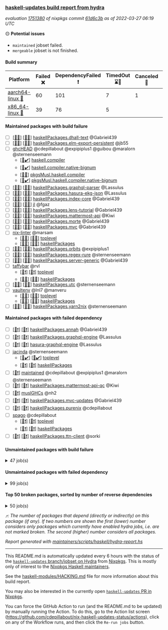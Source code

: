 ### [haskell-updates build report from hydra](https://hydra.nixos.org/jobset/nixpkgs/haskell-updates)
*evaluation [1751380](https://hydra.nixos.org/eval/1751380) of nixpkgs commit [61d6c3b](https://github.com/NixOS/nixpkgs/commits/61d6c3bc7c4ff60b3771502f2d23ddaf4a221d0a) as of 2022-03-27 06:19 UTC*

:yellow_circle: **Potential issues**
  * `maintained` jobset failed.
  * `mergeable` jobset is not finished.

#### Build summary

 | Platform | Failed :x: | DependencyFailed :heavy_exclamation_mark: | TimedOut :hourglass::no_entry_sign: | Canceled :no_entry_sign: | Unfinished :hourglass_flowing_sand: | Success :heavy_check_mark: | 
 | --- | --- | --- | --- | --- | --- | --- | 
 | [aarch64-linux :iphone:](https://hydra.nixos.org/eval/1751380?filter=.aarch64-linux) | 60 | 101 | 7 | 1 | 16 | 6175 | 
 | [x86_64-linux :penguin:](https://hydra.nixos.org/eval/1751380?filter=.x86_64-linux) | 39 | 76 | 5 |  | 9 | 6264 | 
#### Maintained packages with build failure
- [ ] [[:iphone::x:]](https://hydra.nixos.org/build/171072783) [[:penguin::x:]](https://hydra.nixos.org/build/171073360) [haskellPackages.dhall-text](https://hydra.nixos.org/eval/1751380?filter=haskellPackages.dhall-text) @Gabriel439
- [ ] [[:iphone::x:]](https://hydra.nixos.org/build/171072113) [[:penguin::x:]](https://hydra.nixos.org/build/171072136) [haskellPackages.elm-export-persistent](https://hydra.nixos.org/eval/1751380?filter=haskellPackages.elm-export-persistent) @jb55
- [ ] [ghcHEAD](https://hydra.nixos.org/eval/1751380?filter=ghcHEAD) @cdepillabout @expipiplus1 @guibou @maralorn @sternenseemann
  - [[:penguin::heavy_check_mark:]](https://hydra.nixos.org/build/169732497) [haskell.compiler](https://hydra.nixos.org/eval/1751380?filter=haskell.compiler.ghcHEAD)
  - [[:penguin::heavy_check_mark:]](https://hydra.nixos.org/build/169743912) [haskell.compiler.native-bignum](https://hydra.nixos.org/eval/1751380?filter=haskell.compiler.native-bignum.ghcHEAD)
  - [[:penguin::x:]](https://hydra.nixos.org/build/169748113) [pkgsMusl.haskell.compiler](https://hydra.nixos.org/eval/1751380?filter=pkgsMusl.haskell.compiler.ghcHEAD)
  - [[:penguin::heavy_check_mark:]](https://hydra.nixos.org/build/169743137) [pkgsMusl.haskell.compiler.native-bignum](https://hydra.nixos.org/eval/1751380?filter=pkgsMusl.haskell.compiler.native-bignum.ghcHEAD)
- [ ] [[:iphone::x:]](https://hydra.nixos.org/build/169731858) [[:penguin::x:]](https://hydra.nixos.org/build/169733518) [haskellPackages.graphql-parser](https://hydra.nixos.org/eval/1751380?filter=haskellPackages.graphql-parser) @Lassulus
- [ ] [[:iphone::x:]](https://hydra.nixos.org/build/169738033) [[:penguin::x:]](https://hydra.nixos.org/build/169747755) [haskellPackages.hasura-ekg-json](https://hydra.nixos.org/eval/1751380?filter=haskellPackages.hasura-ekg-json) @Lassulus
- [ ] [[:iphone::x:]](https://hydra.nixos.org/build/170468860) [[:penguin::x:]](https://hydra.nixos.org/build/170462113) [haskellPackages.index-core](https://hydra.nixos.org/eval/1751380?filter=haskellPackages.index-core) @Gabriel439
- [ ] [[:iphone::x:]](https://hydra.nixos.org/build/169747848) [[:penguin::x:]](https://hydra.nixos.org/build/169745399) [jl](https://hydra.nixos.org/eval/1751380?filter=jl) @fgaz
- [ ] [[:iphone::x:]](https://hydra.nixos.org/build/170459809) [[:penguin::x:]](https://hydra.nixos.org/build/170468489) [haskellPackages.lens-tutorial](https://hydra.nixos.org/eval/1751380?filter=haskellPackages.lens-tutorial) @Gabriel439
- [ ] [[:iphone::x:]](https://hydra.nixos.org/build/170101250) [[:penguin::x:]](https://hydra.nixos.org/build/170100655) [haskellPackages.mattermost-api](https://hydra.nixos.org/eval/1751380?filter=haskellPackages.mattermost-api) @Kiwi
- [ ] [[:iphone::x:]](https://hydra.nixos.org/build/170460349) [[:penguin::x:]](https://hydra.nixos.org/build/170470609) [haskellPackages.morte](https://hydra.nixos.org/eval/1751380?filter=haskellPackages.morte) @Gabriel439
- [ ] [[:iphone::x:]](https://hydra.nixos.org/build/170467699) [[:penguin::x:]](https://hydra.nixos.org/build/170462432) [haskellPackages.mvc](https://hydra.nixos.org/eval/1751380?filter=haskellPackages.mvc) @Gabriel439
- [ ] [nix-linter](https://hydra.nixos.org/eval/1751380?filter=nix-linter) @marsam
  - [[:iphone::x:]](https://hydra.nixos.org/build/171072851) [[:penguin::x:]](https://hydra.nixos.org/build/171073519) [toplevel](https://hydra.nixos.org/eval/1751380?filter=nix-linter)
  - [[:iphone::x:]](https://hydra.nixos.org/build/171073339) [[:penguin::x:]](https://hydra.nixos.org/build/171073722) [haskellPackages](https://hydra.nixos.org/eval/1751380?filter=haskellPackages.nix-linter)
- [ ] [[:iphone::x:]](https://hydra.nixos.org/build/171073555) [[:penguin::x:]](https://hydra.nixos.org/build/171072140) [haskellPackages.orbits](https://hydra.nixos.org/eval/1751380?filter=haskellPackages.orbits) @expipiplus1
- [ ] [[:iphone::x:]](https://hydra.nixos.org/build/170466421) [[:penguin::x:]](https://hydra.nixos.org/build/170464872) [haskellPackages.regex-rure](https://hydra.nixos.org/eval/1751380?filter=haskellPackages.regex-rure) @sternenseemann
- [ ] [[:iphone::x:]](https://hydra.nixos.org/build/171073580) [[:penguin::x:]](https://hydra.nixos.org/build/171073589) [haskellPackages.server-generic](https://hydra.nixos.org/eval/1751380?filter=haskellPackages.server-generic) @Gabriel439
- [ ] [taffybar](https://hydra.nixos.org/eval/1751380?filter=taffybar) @rvl
  - [[:iphone::heavy_exclamation_mark:]](https://hydra.nixos.org/build/171073824) [[:penguin::heavy_exclamation_mark:]](https://hydra.nixos.org/build/171072544) [toplevel](https://hydra.nixos.org/eval/1751380?filter=taffybar)
  - [[:iphone::x:]](https://hydra.nixos.org/build/171073349) [[:penguin::x:]](https://hydra.nixos.org/build/171073162) [haskellPackages](https://hydra.nixos.org/eval/1751380?filter=haskellPackages.taffybar)
- [ ] [[:iphone::x:]](https://hydra.nixos.org/build/170460001) [[:penguin::x:]](https://hydra.nixos.org/build/170460032) [haskellPackages.utc](https://hydra.nixos.org/eval/1751380?filter=haskellPackages.utc) @sternenseemann
- [ ] [vaultenv](https://hydra.nixos.org/eval/1751380?filter=vaultenv) @lnl7 @manveru
  - [[:iphone::x:]](https://hydra.nixos.org/build/169750668) [[:penguin::x:]](https://hydra.nixos.org/build/169729132) [toplevel](https://hydra.nixos.org/eval/1751380?filter=vaultenv)
  - [[:iphone::x:]](https://hydra.nixos.org/build/169730222) [[:penguin::x:]](https://hydra.nixos.org/build/169737951) [haskellPackages](https://hydra.nixos.org/eval/1751380?filter=haskellPackages.vaultenv)
- [ ] [[:iphone::x:]](https://hydra.nixos.org/build/169738294) [[:penguin::x:]](https://hydra.nixos.org/build/169748636) [haskellPackages.yarn2nix](https://hydra.nixos.org/eval/1751380?filter=haskellPackages.yarn2nix) @sternenseemann
#### Maintained packages with failed dependency
- [ ] [[:iphone::heavy_exclamation_mark:]](https://hydra.nixos.org/build/170634582) [[:penguin::heavy_exclamation_mark:]](https://hydra.nixos.org/build/170634508) [haskellPackages.annah](https://hydra.nixos.org/eval/1751380?filter=haskellPackages.annah) @Gabriel439
- [ ] [[:iphone::heavy_exclamation_mark:]](https://hydra.nixos.org/build/171136812) [[:penguin::heavy_exclamation_mark:]](https://hydra.nixos.org/build/171136824) [haskellPackages.graphql-engine](https://hydra.nixos.org/eval/1751380?filter=haskellPackages.graphql-engine) @Lassulus
- [ ] [[:iphone::heavy_exclamation_mark:]](https://hydra.nixos.org/build/171136877) [[:penguin::heavy_exclamation_mark:]](https://hydra.nixos.org/build/171136822) [hasura-graphql-engine](https://hydra.nixos.org/eval/1751380?filter=hasura-graphql-engine) @Lassulus
- [ ] [jacinda](https://hydra.nixos.org/eval/1751380?filter=jacinda) @sternenseemann
  - [[:iphone::heavy_check_mark:]](https://hydra.nixos.org/build/170430927) [[:penguin::heavy_check_mark:]](https://hydra.nixos.org/build/170430934) [toplevel](https://hydra.nixos.org/eval/1751380?filter=jacinda)
  - [[:iphone::heavy_exclamation_mark:]](https://hydra.nixos.org/build/170634337) [[:penguin::heavy_exclamation_mark:]](https://hydra.nixos.org/build/170634364) [haskellPackages](https://hydra.nixos.org/eval/1751380?filter=haskellPackages.jacinda)
- [ ] [[:penguin::heavy_exclamation_mark:]](https://hydra.nixos.org/build/171136749) [maintained](https://hydra.nixos.org/eval/1751380?filter=maintained) @cdepillabout @expipiplus1 @maralorn @sternenseemann
- [ ] [[:iphone::heavy_exclamation_mark:]](https://hydra.nixos.org/build/170101065) [[:penguin::heavy_exclamation_mark:]](https://hydra.nixos.org/build/170101200) [haskellPackages.mattermost-api-qc](https://hydra.nixos.org/eval/1751380?filter=haskellPackages.mattermost-api-qc) @Kiwi
- [ ] [[:penguin::heavy_exclamation_mark:]](https://hydra.nixos.org/build/169745644) [muslGHCs](https://hydra.nixos.org/eval/1751380?filter=muslGHCs) @nh2
- [ ] [[:iphone::heavy_exclamation_mark:]](https://hydra.nixos.org/build/170634479) [[:penguin::heavy_exclamation_mark:]](https://hydra.nixos.org/build/170634254) [haskellPackages.mvc-updates](https://hydra.nixos.org/eval/1751380?filter=haskellPackages.mvc-updates) @Gabriel439
- [ ] [[:iphone::heavy_exclamation_mark:]](https://hydra.nixos.org/build/171073017) [[:penguin::heavy_exclamation_mark:]](https://hydra.nixos.org/build/171072880) [haskellPackages.purenix](https://hydra.nixos.org/eval/1751380?filter=haskellPackages.purenix) @cdepillabout
- [ ] [spago](https://hydra.nixos.org/eval/1751380?filter=spago) @cdepillabout
  - [[:iphone::heavy_exclamation_mark:]](https://hydra.nixos.org/build/171073509) [[:penguin::heavy_exclamation_mark:]](https://hydra.nixos.org/build/171073357) [toplevel](https://hydra.nixos.org/eval/1751380?filter=spago)
  - [[:iphone::heavy_exclamation_mark:]](https://hydra.nixos.org/build/171072912) [[:penguin::heavy_exclamation_mark:]](https://hydra.nixos.org/build/171072675) [haskellPackages](https://hydra.nixos.org/eval/1751380?filter=haskellPackages.spago)
- [ ] [[:iphone::heavy_exclamation_mark:]](https://hydra.nixos.org/build/170634555) [[:penguin::heavy_exclamation_mark:]](https://hydra.nixos.org/build/170634503) [haskellPackages.ttn-client](https://hydra.nixos.org/eval/1751380?filter=haskellPackages.ttn-client) @sorki
#### Unmaintained packages with build failure
<details><summary>47 job(s) </summary>

- [ ] [QuickCheck](https://hydra.nixos.org/eval/1751380?filter=QuickCheck)  :arrow_heading_up: 1269 | 4759
  - [[:iphone::heavy_check_mark:]](https://hydra.nixos.org/build/169729684) [[:penguin::heavy_check_mark:]](https://hydra.nixos.org/build/169738633) [haskellPackages](https://hydra.nixos.org/eval/1751380?filter=haskellPackages.QuickCheck)
  -  [[:penguin::x:]](https://hydra.nixos.org/build/170015577) [pkgsStatic.haskell.packages.integer-simple.ghc8107](https://hydra.nixos.org/eval/1751380?filter=pkgsStatic.haskell.packages.integer-simple.ghc8107.QuickCheck)
  -  [[:penguin::heavy_check_mark:]](https://hydra.nixos.org/build/170015576) [pkgsStatic.haskell.packages.native-bignum.ghc902](https://hydra.nixos.org/eval/1751380?filter=pkgsStatic.haskell.packages.native-bignum.ghc902.QuickCheck)
- [ ] [[:iphone::x:]](https://hydra.nixos.org/build/169749212) [[:penguin::x:]](https://hydra.nixos.org/build/169735126) [haskellPackages.text-format](https://hydra.nixos.org/eval/1751380?filter=haskellPackages.text-format)  :arrow_heading_up: 18 | 28
- [ ] [[:iphone::x:]](https://hydra.nixos.org/build/171072989) [[:penguin::x:]](https://hydra.nixos.org/build/171073068) [haskellPackages.yi-core](https://hydra.nixos.org/eval/1751380?filter=haskellPackages.yi-core)  :arrow_heading_up: 12 | 12
- [ ] [[:iphone::x:]](https://hydra.nixos.org/build/169747473) [[:penguin::x:]](https://hydra.nixos.org/build/169735485) [haskellPackages.bower-json](https://hydra.nixos.org/eval/1751380?filter=haskellPackages.bower-json)  :arrow_heading_up: 8 | 10
- [ ] [[:iphone::x:]](https://hydra.nixos.org/build/169746047) [[:penguin::x:]](https://hydra.nixos.org/build/169730292) [haskellPackages.purescript-cst](https://hydra.nixos.org/eval/1751380?filter=haskellPackages.purescript-cst)  :arrow_heading_up: 7 | 9
- [ ] [[:iphone::x:]](https://hydra.nixos.org/build/169736386) [[:penguin::heavy_check_mark:]](https://hydra.nixos.org/build/169744407) [haskellPackages.OrderedBits](https://hydra.nixos.org/eval/1751380?filter=haskellPackages.OrderedBits)  :arrow_heading_up: 5 | 36
- [ ] [[:iphone::x:]](https://hydra.nixos.org/build/170466393) [[:penguin::heavy_check_mark:]](https://hydra.nixos.org/build/170470590) [haskellPackages.hw-json-simd](https://hydra.nixos.org/eval/1751380?filter=haskellPackages.hw-json-simd)  :arrow_heading_up: 3 | 10
- [ ] [[:iphone::x:]](https://hydra.nixos.org/build/171072442) [[:penguin::heavy_check_mark:]](https://hydra.nixos.org/build/171072760) [haskellPackages.hw-simd](https://hydra.nixos.org/eval/1751380?filter=haskellPackages.hw-simd)  :arrow_heading_up: 3 | 9
- [ ] [[:iphone::x:]](https://hydra.nixos.org/build/170101194) [[:penguin::heavy_check_mark:]](https://hydra.nixos.org/build/170100899) [haskellPackages.ptr-poker](https://hydra.nixos.org/eval/1751380?filter=haskellPackages.ptr-poker)  :arrow_heading_up: 3 | 4
- [ ] [[:iphone::x:]](https://hydra.nixos.org/build/170100804) [[:penguin::x:]](https://hydra.nixos.org/build/170101088) [haskellPackages.net-mqtt](https://hydra.nixos.org/eval/1751380?filter=haskellPackages.net-mqtt)  :arrow_heading_up: 3 | 3
- [ ] [[:iphone::x:]](https://hydra.nixos.org/build/171073408) [[:penguin::x:]](https://hydra.nixos.org/build/171072951) [haskellPackages.sv-core](https://hydra.nixos.org/eval/1751380?filter=haskellPackages.sv-core)  :arrow_heading_up: 2 | 3
- [ ] [[:iphone::x:]](https://hydra.nixos.org/build/169733136) [[:penguin::heavy_check_mark:]](https://hydra.nixos.org/build/169732135) [haskellPackages.cdar-mBound](https://hydra.nixos.org/eval/1751380?filter=haskellPackages.cdar-mBound)  :arrow_heading_up: 2 | 2
- [ ] [[:iphone::x:]](https://hydra.nixos.org/build/171072616) [[:penguin::heavy_check_mark:]](https://hydra.nixos.org/build/171073944) [haskellPackages.quic](https://hydra.nixos.org/eval/1751380?filter=haskellPackages.quic)  :arrow_heading_up: 2 | 2
- [ ] [[:iphone::x:]](https://hydra.nixos.org/build/169738504) [[:penguin::heavy_check_mark:]](https://hydra.nixos.org/build/169734897) [haskellPackages.freetype2](https://hydra.nixos.org/eval/1751380?filter=haskellPackages.freetype2)  :arrow_heading_up: 1 | 8
- [ ] [[:iphone::x:]](https://hydra.nixos.org/build/169736555) [[:penguin::heavy_check_mark:]](https://hydra.nixos.org/build/169734498) [haskellPackages.long-double](https://hydra.nixos.org/eval/1751380?filter=haskellPackages.long-double)  :arrow_heading_up: 1 | 2
- [ ] [[:iphone::x:]](https://hydra.nixos.org/build/169737212) [[:penguin::heavy_check_mark:]](https://hydra.nixos.org/build/169747396) [haskellPackages.easytensor](https://hydra.nixos.org/eval/1751380?filter=haskellPackages.easytensor)  :arrow_heading_up: 1 | 1
- [ ] [[:iphone::x:]](https://hydra.nixos.org/build/171097235) [[:penguin::x:]](https://hydra.nixos.org/build/171097240) [haskellPackages.mmark-ext](https://hydra.nixos.org/eval/1751380?filter=haskellPackages.mmark-ext)  :arrow_heading_up: 1 | 1
- [ ] [[:iphone::x:]](https://hydra.nixos.org/build/169736150) [[:penguin::heavy_check_mark:]](https://hydra.nixos.org/build/169740772) [haskellPackages.nlopt-haskell](https://hydra.nixos.org/eval/1751380?filter=haskellPackages.nlopt-haskell)  :arrow_heading_up: 1 | 1
- [ ] [[:iphone::x:]](https://hydra.nixos.org/build/169743725) [[:penguin::heavy_check_mark:]](https://hydra.nixos.org/build/169748423) [haskellPackages.stm-queue](https://hydra.nixos.org/eval/1751380?filter=haskellPackages.stm-queue)  :arrow_heading_up: 1 | 1
- [ ] [[:iphone::x:]](https://hydra.nixos.org/build/170461205) [[:penguin::heavy_check_mark:]](https://hydra.nixos.org/build/170465228) [haskellPackages.swisstable](https://hydra.nixos.org/eval/1751380?filter=haskellPackages.swisstable)  :arrow_heading_up: 1 | 1
- [ ] [[:iphone::x:]](https://hydra.nixos.org/build/169733348) [[:penguin::heavy_check_mark:]](https://hydra.nixos.org/build/169730192) [haskellPackages.unicode-properties](https://hydra.nixos.org/eval/1751380?filter=haskellPackages.unicode-properties)  :arrow_heading_up: 1 | 1
- [ ] [[:iphone::x:]](https://hydra.nixos.org/build/171073204) [[:penguin::x:]](https://hydra.nixos.org/build/171073929) [haskellPackages.ascii-numbers](https://hydra.nixos.org/eval/1751380?filter=haskellPackages.ascii-numbers)  :arrow_heading_up: 0 | 1
- [ ] [[:iphone::x:]](https://hydra.nixos.org/build/169747516) [[:penguin::heavy_check_mark:]](https://hydra.nixos.org/build/169746690) [haskellPackages.picosat](https://hydra.nixos.org/eval/1751380?filter=haskellPackages.picosat)  :arrow_heading_up: 0 | 1
- [ ] [[:iphone::x:]](https://hydra.nixos.org/build/171135301) [[:penguin::x:]](https://hydra.nixos.org/build/171135304) [haskellPackages.wkt-geom](https://hydra.nixos.org/eval/1751380?filter=haskellPackages.wkt-geom)  :arrow_heading_up: 0 | 1
- [ ] [[:iphone::x:]](https://hydra.nixos.org/build/171073093) [[:penguin::x:]](https://hydra.nixos.org/build/171073646) [haskellPackages.HABQT](https://hydra.nixos.org/eval/1751380?filter=haskellPackages.HABQT) 
- [ ] [[:iphone::x:]](https://hydra.nixos.org/build/169731654) [[:penguin::heavy_check_mark:]](https://hydra.nixos.org/build/169738859) [haskellPackages.HsASA](https://hydra.nixos.org/eval/1751380?filter=haskellPackages.HsASA) 
- [ ] [[:iphone::x:]](https://hydra.nixos.org/build/171072582) [[:penguin::x:]](https://hydra.nixos.org/build/171073630) [haskellPackages.arch-hs](https://hydra.nixos.org/eval/1751380?filter=haskellPackages.arch-hs) 
- [ ] [[:penguin::x:]](https://hydra.nixos.org/build/171136823) [haskellPackages.camfort](https://hydra.nixos.org/eval/1751380?filter=haskellPackages.camfort) 
- [ ] [[:iphone::x:]](https://hydra.nixos.org/build/169750868) [[:penguin::heavy_check_mark:]](https://hydra.nixos.org/build/169739991) [haskellPackages.comfort-fftw](https://hydra.nixos.org/eval/1751380?filter=haskellPackages.comfort-fftw) 
- [ ] [[:iphone::x:]](https://hydra.nixos.org/build/171072131) [[:penguin::x:]](https://hydra.nixos.org/build/171072994) [haskellPackages.gi-rsvg](https://hydra.nixos.org/eval/1751380?filter=haskellPackages.gi-rsvg) 
- [ ] [[:iphone::x:]](https://hydra.nixos.org/build/171072185) [[:penguin::heavy_check_mark:]](https://hydra.nixos.org/build/171072606) [haskellPackages.gnome-keyring](https://hydra.nixos.org/eval/1751380?filter=haskellPackages.gnome-keyring) 
- [ ] [[:iphone::x:]](https://hydra.nixos.org/build/171072432) [[:penguin::heavy_check_mark:]](https://hydra.nixos.org/build/171072466) [haskellPackages.hls-rename-plugin](https://hydra.nixos.org/eval/1751380?filter=haskellPackages.hls-rename-plugin) 
- [ ] [[:iphone::x:]](https://hydra.nixos.org/build/171073863) [[:penguin::x:]](https://hydra.nixos.org/build/171072449) [haskellPackages.hyper-haskell-server](https://hydra.nixos.org/eval/1751380?filter=haskellPackages.hyper-haskell-server) 
- [ ] [[:iphone::x:]](https://hydra.nixos.org/build/169729070) [[:penguin::heavy_check_mark:]](https://hydra.nixos.org/build/169735431) [haskellPackages.jammittools](https://hydra.nixos.org/eval/1751380?filter=haskellPackages.jammittools) 
- [ ] [[:iphone::x:]](https://hydra.nixos.org/build/171072228) [[:penguin::x:]](https://hydra.nixos.org/build/171072590) [haskellPackages.lame-tester](https://hydra.nixos.org/eval/1751380?filter=haskellPackages.lame-tester) 
- [ ] [[:iphone::x:]](https://hydra.nixos.org/build/171072535) [[:penguin::x:]](https://hydra.nixos.org/build/171072349) [haskellPackages.liquid](https://hydra.nixos.org/eval/1751380?filter=haskellPackages.liquid) 
- [ ] [[:iphone::x:]](https://hydra.nixos.org/build/169746258) [[:penguin::heavy_check_mark:]](https://hydra.nixos.org/build/169742814) [haskellPackages.risc386](https://hydra.nixos.org/eval/1751380?filter=haskellPackages.risc386) 
- [ ] [[:iphone::x:]](https://hydra.nixos.org/build/171136828) [[:penguin::x:]](https://hydra.nixos.org/build/171136750) [haskellPackages.sbvPlugin](https://hydra.nixos.org/eval/1751380?filter=haskellPackages.sbvPlugin) 
- [ ] [[:iphone::x:]](https://hydra.nixos.org/build/171072462) [[:penguin::heavy_check_mark:]](https://hydra.nixos.org/build/171072128) [haskellPackages.scenegraph](https://hydra.nixos.org/eval/1751380?filter=haskellPackages.scenegraph) 
- [ ] [[:iphone::x:]](https://hydra.nixos.org/build/171072417) [[:penguin::x:]](https://hydra.nixos.org/build/171072461) [haskellPackages.scrape-changes](https://hydra.nixos.org/eval/1751380?filter=haskellPackages.scrape-changes) 
- [ ] [[:iphone::x:]](https://hydra.nixos.org/build/170465255) [[:penguin::heavy_check_mark:]](https://hydra.nixos.org/build/170462101) [haskellPackages.skews](https://hydra.nixos.org/eval/1751380?filter=haskellPackages.skews) 
- [ ] [[:iphone::x:]](https://hydra.nixos.org/build/170468499) [[:penguin::heavy_check_mark:]](https://hydra.nixos.org/build/170463122) [haskellPackages.slugify](https://hydra.nixos.org/eval/1751380?filter=haskellPackages.slugify) 
- [ ] [[:iphone::x:]](https://hydra.nixos.org/build/171072787) [[:penguin::x:]](https://hydra.nixos.org/build/171073778) [haskellPackages.webauthn](https://hydra.nixos.org/eval/1751380?filter=haskellPackages.webauthn) 
- [ ] [[:iphone::x:]](https://hydra.nixos.org/build/169738352) [[:penguin::heavy_check_mark:]](https://hydra.nixos.org/build/169736159) [haskellPackages.wiringPi](https://hydra.nixos.org/eval/1751380?filter=haskellPackages.wiringPi) 
</details>

#### Unmaintained packages with failed dependency
<details><summary>99 job(s) </summary>

- [ ] [[:iphone::heavy_exclamation_mark:]](https://hydra.nixos.org/build/171073594) [[:penguin::heavy_exclamation_mark:]](https://hydra.nixos.org/build/171072875) [haskellPackages.purescript](https://hydra.nixos.org/eval/1751380?filter=haskellPackages.purescript)  :arrow_heading_up: 6 | 8
- [ ] [[:iphone::heavy_exclamation_mark:]](https://hydra.nixos.org/build/169742361) [[:penguin::heavy_check_mark:]](https://hydra.nixos.org/build/169731754) [haskellPackages.PrimitiveArray](https://hydra.nixos.org/eval/1751380?filter=haskellPackages.PrimitiveArray)  :arrow_heading_up: 4 | 35
- [ ] [yi](https://hydra.nixos.org/eval/1751380?filter=yi)  :arrow_heading_up: 4 | 4
  -  [[:penguin::heavy_exclamation_mark:]](https://hydra.nixos.org/build/171073744) [toplevel](https://hydra.nixos.org/eval/1751380?filter=yi)
  - [[:iphone::heavy_exclamation_mark:]](https://hydra.nixos.org/build/171072431) [[:penguin::heavy_exclamation_mark:]](https://hydra.nixos.org/build/171072625) [haskellPackages](https://hydra.nixos.org/eval/1751380?filter=haskellPackages.yi)
- [ ] [[:iphone::heavy_exclamation_mark:]](https://hydra.nixos.org/build/170634301) [[:penguin::heavy_check_mark:]](https://hydra.nixos.org/build/170634274) [haskellPackages.BiobaseTypes](https://hydra.nixos.org/eval/1751380?filter=haskellPackages.BiobaseTypes)  :arrow_heading_up: 3 | 21
- [ ] [[:iphone::heavy_exclamation_mark:]](https://hydra.nixos.org/build/170101304) [[:penguin::heavy_check_mark:]](https://hydra.nixos.org/build/170100919) [haskellPackages.jsonifier](https://hydra.nixos.org/eval/1751380?filter=haskellPackages.jsonifier)  :arrow_heading_up: 2 | 2
- [ ] [[:iphone::heavy_exclamation_mark:]](https://hydra.nixos.org/build/171073073) [[:penguin::heavy_exclamation_mark:]](https://hydra.nixos.org/build/171073066) [haskellPackages.yi-misc-modes](https://hydra.nixos.org/eval/1751380?filter=haskellPackages.yi-misc-modes)  :arrow_heading_up: 2 | 2
- [ ] [[:iphone::heavy_exclamation_mark:]](https://hydra.nixos.org/build/170634439) [[:penguin::heavy_check_mark:]](https://hydra.nixos.org/build/170634331) [haskellPackages.BiobaseENA](https://hydra.nixos.org/eval/1751380?filter=haskellPackages.BiobaseENA)  :arrow_heading_up: 1 | 18
- [ ] [[:iphone::heavy_exclamation_mark:]](https://hydra.nixos.org/build/171072728) [[:penguin::heavy_check_mark:]](https://hydra.nixos.org/build/171072374) [haskellPackages.hw-dsv](https://hydra.nixos.org/eval/1751380?filter=haskellPackages.hw-dsv)  :arrow_heading_up: 1 | 3
- [ ] [hoogle](https://hydra.nixos.org/eval/1751380?filter=hoogle)  :arrow_heading_up: 1 | 2
  - [[:iphone::heavy_check_mark:]](https://hydra.nixos.org/build/171136748) [[:penguin::heavy_check_mark:]](https://hydra.nixos.org/build/171136814) [haskell.packages.ghc8107](https://hydra.nixos.org/eval/1751380?filter=haskell.packages.ghc8107.hoogle)
  - [[:iphone::heavy_check_mark:]](https://hydra.nixos.org/build/171136799) [[:penguin::heavy_check_mark:]](https://hydra.nixos.org/build/171136851) [haskell.packages.ghc884](https://hydra.nixos.org/eval/1751380?filter=haskell.packages.ghc884.hoogle)
  - [[:iphone::heavy_check_mark:]](https://hydra.nixos.org/build/171072659) [[:penguin::heavy_check_mark:]](https://hydra.nixos.org/build/171073224) [haskell.packages.ghc902](https://hydra.nixos.org/eval/1751380?filter=haskell.packages.ghc902.hoogle)
  - [[:iphone::heavy_exclamation_mark:]](https://hydra.nixos.org/build/171073404) [[:penguin::heavy_check_mark:]](https://hydra.nixos.org/build/171072876) [haskell.packages.ghc922](https://hydra.nixos.org/eval/1751380?filter=haskell.packages.ghc922.hoogle)
  - [[:iphone::heavy_check_mark:]](https://hydra.nixos.org/build/171072608) [[:penguin::heavy_check_mark:]](https://hydra.nixos.org/build/171072644) [haskellPackages](https://hydra.nixos.org/eval/1751380?filter=haskellPackages.hoogle)
- [ ] [[:iphone::heavy_exclamation_mark:]](https://hydra.nixos.org/build/170461490) [[:penguin::heavy_check_mark:]](https://hydra.nixos.org/build/170467370) [haskellPackages.aern2-mp](https://hydra.nixos.org/eval/1751380?filter=haskellPackages.aern2-mp)  :arrow_heading_up: 1 | 1
- [ ] [[:iphone::heavy_exclamation_mark:]](https://hydra.nixos.org/build/171073348) [[:penguin::heavy_exclamation_mark:]](https://hydra.nixos.org/build/171073438) [haskellPackages.dovetail](https://hydra.nixos.org/eval/1751380?filter=haskellPackages.dovetail)  :arrow_heading_up: 1 | 1
- [ ] [[:iphone::heavy_exclamation_mark:]](https://hydra.nixos.org/build/171072077) [[:penguin::heavy_check_mark:]](https://hydra.nixos.org/build/171073572) [haskellPackages.http3](https://hydra.nixos.org/eval/1751380?filter=haskellPackages.http3)  :arrow_heading_up: 1 | 1
- [ ] [[:iphone::heavy_exclamation_mark:]](https://hydra.nixos.org/build/170634513) [[:penguin::heavy_exclamation_mark:]](https://hydra.nixos.org/build/170634524) [haskellPackages.lol-calculus](https://hydra.nixos.org/eval/1751380?filter=haskellPackages.lol-calculus)  :arrow_heading_up: 1 | 1
- [ ] [[:iphone::heavy_exclamation_mark:]](https://hydra.nixos.org/build/170101165) [[:penguin::heavy_check_mark:]](https://hydra.nixos.org/build/170100959) [haskellPackages.opentelemetry-extra](https://hydra.nixos.org/eval/1751380?filter=haskellPackages.opentelemetry-extra)  :arrow_heading_up: 1 | 1
- [ ] [[:iphone::heavy_exclamation_mark:]](https://hydra.nixos.org/build/171072696) [[:penguin::heavy_exclamation_mark:]](https://hydra.nixos.org/build/171073261) [haskellPackages.servant-util](https://hydra.nixos.org/eval/1751380?filter=haskellPackages.servant-util)  :arrow_heading_up: 1 | 1
- [ ] [[:iphone::heavy_exclamation_mark:]](https://hydra.nixos.org/build/170634551) [[:penguin::heavy_exclamation_mark:]](https://hydra.nixos.org/build/170634558) [haskellPackages.text-all](https://hydra.nixos.org/eval/1751380?filter=haskellPackages.text-all)  :arrow_heading_up: 1 | 1
- [ ] [[:iphone::heavy_exclamation_mark:]](https://hydra.nixos.org/build/170634365) [[:penguin::heavy_check_mark:]](https://hydra.nixos.org/build/170634164) [haskellPackages.wss-client](https://hydra.nixos.org/eval/1751380?filter=haskellPackages.wss-client)  :arrow_heading_up: 1 | 1
- [ ] [[:iphone::heavy_exclamation_mark:]](https://hydra.nixos.org/build/171073113) [[:penguin::heavy_exclamation_mark:]](https://hydra.nixos.org/build/171072494) [haskellPackages.yi-keymap-emacs](https://hydra.nixos.org/eval/1751380?filter=haskellPackages.yi-keymap-emacs)  :arrow_heading_up: 1 | 1
- [ ] [[:iphone::heavy_exclamation_mark:]](https://hydra.nixos.org/build/170634177) [[:penguin::heavy_check_mark:]](https://hydra.nixos.org/build/170634457) [haskellPackages.BiobaseXNA](https://hydra.nixos.org/eval/1751380?filter=haskellPackages.BiobaseXNA)  :arrow_heading_up: 0 | 17
- [ ] [[:iphone::heavy_exclamation_mark:]](https://hydra.nixos.org/build/171073658) [[:penguin::heavy_check_mark:]](https://hydra.nixos.org/build/171073187) [haskellPackages.hw-json-standard-cursor](https://hydra.nixos.org/eval/1751380?filter=haskellPackages.hw-json-standard-cursor)  :arrow_heading_up: 0 | 6
- [ ] [[:iphone::heavy_exclamation_mark:]](https://hydra.nixos.org/build/171072799) [[:penguin::heavy_check_mark:]](https://hydra.nixos.org/build/171073347) [haskellPackages.hw-json-simple-cursor](https://hydra.nixos.org/eval/1751380?filter=haskellPackages.hw-json-simple-cursor)  :arrow_heading_up: 0 | 4
- [ ] [[:iphone::heavy_exclamation_mark:]](https://hydra.nixos.org/build/170634135) [[:penguin::heavy_check_mark:]](https://hydra.nixos.org/build/170634236) [haskellPackages.BiobaseFasta](https://hydra.nixos.org/eval/1751380?filter=haskellPackages.BiobaseFasta)  :arrow_heading_up: 0 | 3
- [ ] [[:iphone::heavy_exclamation_mark:]](https://hydra.nixos.org/build/171073168) [[:penguin::heavy_exclamation_mark:]](https://hydra.nixos.org/build/171072575) [haskellPackages.GuiHaskell](https://hydra.nixos.org/eval/1751380?filter=haskellPackages.GuiHaskell) 
- [ ] [[:iphone::heavy_exclamation_mark:]](https://hydra.nixos.org/build/171072368) [[:penguin::heavy_exclamation_mark:]](https://hydra.nixos.org/build/171072160) [haskellPackages.HDRUtils](https://hydra.nixos.org/eval/1751380?filter=haskellPackages.HDRUtils) 
- [ ] [[:iphone::heavy_exclamation_mark:]](https://hydra.nixos.org/build/171073745) [[:penguin::heavy_exclamation_mark:]](https://hydra.nixos.org/build/171073817) [haskellPackages.HPlot](https://hydra.nixos.org/eval/1751380?filter=haskellPackages.HPlot) 
- [ ] [[:iphone::heavy_exclamation_mark:]](https://hydra.nixos.org/build/170634458) [[:penguin::heavy_check_mark:]](https://hydra.nixos.org/build/170634304) [haskellPackages.aern2-real](https://hydra.nixos.org/eval/1751380?filter=haskellPackages.aern2-real) 
- [ ] [[:iphone::heavy_exclamation_mark:]](https://hydra.nixos.org/build/171073026) [[:penguin::heavy_check_mark:]](https://hydra.nixos.org/build/171073354) [haskellPackages.align-audio](https://hydra.nixos.org/eval/1751380?filter=haskellPackages.align-audio) 
- [ ] [[:iphone::heavy_exclamation_mark:]](https://hydra.nixos.org/build/171072186) [[:penguin::heavy_exclamation_mark:]](https://hydra.nixos.org/build/171073620) [haskellPackages.aws-ec2-knownhosts](https://hydra.nixos.org/eval/1751380?filter=haskellPackages.aws-ec2-knownhosts) 
- [ ] [[:iphone::heavy_exclamation_mark:]](https://hydra.nixos.org/build/171072433) [[:penguin::heavy_exclamation_mark:]](https://hydra.nixos.org/build/171072721) [haskellPackages.bluetile](https://hydra.nixos.org/eval/1751380?filter=haskellPackages.bluetile) 
- [ ] [[:iphone::heavy_exclamation_mark:]](https://hydra.nixos.org/build/170634576) [[:penguin::heavy_exclamation_mark:]](https://hydra.nixos.org/build/170634510) [haskellPackages.cabocha](https://hydra.nixos.org/eval/1751380?filter=haskellPackages.cabocha) 
- [ ] [[:iphone::heavy_exclamation_mark:]](https://hydra.nixos.org/build/170634500) [[:penguin::heavy_exclamation_mark:]](https://hydra.nixos.org/build/170634531) [haskellPackages.cake3](https://hydra.nixos.org/eval/1751380?filter=haskellPackages.cake3) 
- [ ] [[:iphone::heavy_exclamation_mark:]](https://hydra.nixos.org/build/171072555) [[:penguin::heavy_exclamation_mark:]](https://hydra.nixos.org/build/171073704) [haskellPackages.dovetail-aeson](https://hydra.nixos.org/eval/1751380?filter=haskellPackages.dovetail-aeson) 
- [ ] [[:iphone::heavy_exclamation_mark:]](https://hydra.nixos.org/build/171073091) [[:penguin::heavy_exclamation_mark:]](https://hydra.nixos.org/build/171073788) [haskellPackages.duplo](https://hydra.nixos.org/eval/1751380?filter=haskellPackages.duplo) 
- [ ] [[:iphone::heavy_exclamation_mark:]](https://hydra.nixos.org/build/169735203) [[:penguin::heavy_check_mark:]](https://hydra.nixos.org/build/169747549) [haskellPackages.easytensor-vulkan](https://hydra.nixos.org/eval/1751380?filter=haskellPackages.easytensor-vulkan) 
- [ ] [[:iphone::heavy_exclamation_mark:]](https://hydra.nixos.org/build/170634534) [[:penguin::heavy_exclamation_mark:]](https://hydra.nixos.org/build/170634540) [haskellPackages.gedcom](https://hydra.nixos.org/eval/1751380?filter=haskellPackages.gedcom) 
- [ ] [[:iphone::heavy_exclamation_mark:]](https://hydra.nixos.org/build/171073027) [[:penguin::heavy_exclamation_mark:]](https://hydra.nixos.org/build/171073692) [haskellPackages.gladexml-accessor](https://hydra.nixos.org/eval/1751380?filter=haskellPackages.gladexml-accessor) 
- [ ] [[:iphone::heavy_exclamation_mark:]](https://hydra.nixos.org/build/171073877) [[:penguin::heavy_exclamation_mark:]](https://hydra.nixos.org/build/171073504) [haskellPackages.gtk2hs-cast-glade](https://hydra.nixos.org/eval/1751380?filter=haskellPackages.gtk2hs-cast-glade) 
- [ ] [[:iphone::heavy_exclamation_mark:]](https://hydra.nixos.org/build/171072342) [[:penguin::heavy_check_mark:]](https://hydra.nixos.org/build/171072165) [haskellPackages.harfbuzz-pure](https://hydra.nixos.org/eval/1751380?filter=haskellPackages.harfbuzz-pure) 
- [ ] [[:iphone::heavy_exclamation_mark:]](https://hydra.nixos.org/build/170634571) [[:penguin::heavy_exclamation_mark:]](https://hydra.nixos.org/build/170634529) [haskellPackages.haskades](https://hydra.nixos.org/eval/1751380?filter=haskellPackages.haskades) 
- [ ] [[:iphone::heavy_exclamation_mark:]](https://hydra.nixos.org/build/171136761) [[:penguin::heavy_exclamation_mark:]](https://hydra.nixos.org/build/171136815) [haskellPackages.hevm](https://hydra.nixos.org/eval/1751380?filter=haskellPackages.hevm) 
- [ ] [[:iphone::heavy_exclamation_mark:]](https://hydra.nixos.org/build/171073522) [[:penguin::heavy_exclamation_mark:]](https://hydra.nixos.org/build/171072843) [haskellPackages.hipe](https://hydra.nixos.org/eval/1751380?filter=haskellPackages.hipe) 
- [ ] [[:iphone::heavy_exclamation_mark:]](https://hydra.nixos.org/build/169741608) [[:penguin::heavy_check_mark:]](https://hydra.nixos.org/build/169741783) [haskellPackages.hmatrix-nlopt](https://hydra.nixos.org/eval/1751380?filter=haskellPackages.hmatrix-nlopt) 
- [ ] [[:iphone::heavy_exclamation_mark:]](https://hydra.nixos.org/build/170634394) [[:penguin::heavy_check_mark:]](https://hydra.nixos.org/build/170634338) [haskellPackages.hs-swisstable-hashtables-class](https://hydra.nixos.org/eval/1751380?filter=haskellPackages.hs-swisstable-hashtables-class) 
- [ ] [[:iphone::heavy_exclamation_mark:]](https://hydra.nixos.org/build/171073152) [[:penguin::heavy_exclamation_mark:]](https://hydra.nixos.org/build/171073565) [haskellPackages.hstzaar](https://hydra.nixos.org/eval/1751380?filter=haskellPackages.hstzaar) 
- [ ] [[:iphone::heavy_exclamation_mark:]](https://hydra.nixos.org/build/171073181) [[:penguin::heavy_check_mark:]](https://hydra.nixos.org/build/171072237) [haskellPackages.hw-simd-cli](https://hydra.nixos.org/eval/1751380?filter=haskellPackages.hw-simd-cli) 
- [ ] [[:penguin::heavy_exclamation_mark:]](https://hydra.nixos.org/build/171072991) [hyper-haskell-server-with-packages](https://hydra.nixos.org/eval/1751380?filter=hyper-haskell-server-with-packages) 
- [ ] [[:iphone::heavy_exclamation_mark:]](https://hydra.nixos.org/build/171072678) [[:penguin::heavy_exclamation_mark:]](https://hydra.nixos.org/build/171072319) [haskellPackages.jobqueue](https://hydra.nixos.org/eval/1751380?filter=haskellPackages.jobqueue) 
- [ ] [[:iphone::heavy_exclamation_mark:]](https://hydra.nixos.org/build/171072586) [[:penguin::heavy_exclamation_mark:]](https://hydra.nixos.org/build/171073240) [haskellPackages.karps](https://hydra.nixos.org/eval/1751380?filter=haskellPackages.karps) 
- [ ] [[:iphone::heavy_exclamation_mark:]](https://hydra.nixos.org/build/171072212) [[:penguin::heavy_exclamation_mark:]](https://hydra.nixos.org/build/171072697) [haskellPackages.krapsh](https://hydra.nixos.org/eval/1751380?filter=haskellPackages.krapsh) 
- [ ] [[:iphone::heavy_exclamation_mark:]](https://hydra.nixos.org/build/170634509) [[:penguin::heavy_exclamation_mark:]](https://hydra.nixos.org/build/170634515) [haskellPackages.latest-npm-version](https://hydra.nixos.org/eval/1751380?filter=haskellPackages.latest-npm-version) 
- [ ] [[:iphone::heavy_exclamation_mark:]](https://hydra.nixos.org/build/170634584) [[:penguin::heavy_exclamation_mark:]](https://hydra.nixos.org/build/170634600) [haskellPackages.lol-typing](https://hydra.nixos.org/eval/1751380?filter=haskellPackages.lol-typing) 
- [ ] [[:iphone::heavy_exclamation_mark:]](https://hydra.nixos.org/build/170634587) [[:penguin::heavy_exclamation_mark:]](https://hydra.nixos.org/build/170634512) [haskellPackages.micrologger](https://hydra.nixos.org/eval/1751380?filter=haskellPackages.micrologger) 
- [ ] [[:iphone::heavy_exclamation_mark:]](https://hydra.nixos.org/build/171072956) [[:penguin::heavy_exclamation_mark:]](https://hydra.nixos.org/build/171072087) [haskellPackages.minesweeper](https://hydra.nixos.org/eval/1751380?filter=haskellPackages.minesweeper) 
- [ ] [[:iphone::heavy_exclamation_mark:]](https://hydra.nixos.org/build/171097255) [[:penguin::heavy_exclamation_mark:]](https://hydra.nixos.org/build/171097244) [haskellPackages.mmark-cli](https://hydra.nixos.org/eval/1751380?filter=haskellPackages.mmark-cli) 
- [ ] [[:iphone::heavy_exclamation_mark:]](https://hydra.nixos.org/build/170634592) [[:penguin::heavy_exclamation_mark:]](https://hydra.nixos.org/build/170634578) [haskellPackages.net-mqtt-lens](https://hydra.nixos.org/eval/1751380?filter=haskellPackages.net-mqtt-lens) 
- [ ] [[:iphone::heavy_exclamation_mark:]](https://hydra.nixos.org/build/170634504) [[:penguin::heavy_exclamation_mark:]](https://hydra.nixos.org/build/170634545) [haskellPackages.net-mqtt-rpc](https://hydra.nixos.org/eval/1751380?filter=haskellPackages.net-mqtt-rpc) 
- [ ] [[:iphone::heavy_exclamation_mark:]](https://hydra.nixos.org/build/170634324) [[:penguin::heavy_check_mark:]](https://hydra.nixos.org/build/170634083) [haskellPackages.network-messagepack-rpc-websocket](https://hydra.nixos.org/eval/1751380?filter=haskellPackages.network-messagepack-rpc-websocket) 
- [ ] [[:iphone::heavy_exclamation_mark:]](https://hydra.nixos.org/build/171072296) [[:penguin::heavy_exclamation_mark:]](https://hydra.nixos.org/build/171073260) [haskellPackages.nicovideo-translator](https://hydra.nixos.org/eval/1751380?filter=haskellPackages.nicovideo-translator) 
- [ ] [[:iphone::heavy_exclamation_mark:]](https://hydra.nixos.org/build/171073573) [[:penguin::heavy_exclamation_mark:]](https://hydra.nixos.org/build/171073355) [haskellPackages.nymphaea](https://hydra.nixos.org/eval/1751380?filter=haskellPackages.nymphaea) 
- [ ] [[:iphone::heavy_exclamation_mark:]](https://hydra.nixos.org/build/170101326) [[:penguin::heavy_check_mark:]](https://hydra.nixos.org/build/170100774) [haskellPackages.opentelemetry-lightstep](https://hydra.nixos.org/eval/1751380?filter=haskellPackages.opentelemetry-lightstep) 
- [ ] [[:iphone::heavy_exclamation_mark:]](https://hydra.nixos.org/build/171073756) [[:penguin::heavy_exclamation_mark:]](https://hydra.nixos.org/build/171072631) [pakcs](https://hydra.nixos.org/eval/1751380?filter=pakcs) 
- [ ] [[:iphone::heavy_exclamation_mark:]](https://hydra.nixos.org/build/170634523) [[:penguin::heavy_exclamation_mark:]](https://hydra.nixos.org/build/170634516) [haskellPackages.pia-forward](https://hydra.nixos.org/eval/1751380?filter=haskellPackages.pia-forward) 
- [ ] [[:iphone::heavy_exclamation_mark:]](https://hydra.nixos.org/build/171073217) [[:penguin::heavy_exclamation_mark:]](https://hydra.nixos.org/build/171073724) [haskellPackages.proplang](https://hydra.nixos.org/eval/1751380?filter=haskellPackages.proplang) 
- [ ] [[:iphone::heavy_exclamation_mark:]](https://hydra.nixos.org/build/171073363) [[:penguin::heavy_exclamation_mark:]](https://hydra.nixos.org/build/171073592) [haskellPackages.psc-ide](https://hydra.nixos.org/eval/1751380?filter=haskellPackages.psc-ide) 
- [ ] [[:iphone::heavy_exclamation_mark:]](https://hydra.nixos.org/build/171072306) [[:penguin::heavy_exclamation_mark:]](https://hydra.nixos.org/build/171072196) [haskellPackages.purescript-tsd-gen](https://hydra.nixos.org/eval/1751380?filter=haskellPackages.purescript-tsd-gen) 
- [ ] [[:iphone::heavy_exclamation_mark:]](https://hydra.nixos.org/build/171097231) [[:penguin::heavy_exclamation_mark:]](https://hydra.nixos.org/build/171097234) [haskellPackages.rib](https://hydra.nixos.org/eval/1751380?filter=haskellPackages.rib) 
- [ ] [[:iphone::heavy_exclamation_mark:]](https://hydra.nixos.org/build/169737359) [[:penguin::heavy_check_mark:]](https://hydra.nixos.org/build/169750076) [haskellPackages.rounded-hw](https://hydra.nixos.org/eval/1751380?filter=haskellPackages.rounded-hw) 
- [ ] [[:iphone::heavy_exclamation_mark:]](https://hydra.nixos.org/build/171073924) [[:penguin::heavy_exclamation_mark:]](https://hydra.nixos.org/build/171072908) [haskellPackages.servant-util-beam-pg](https://hydra.nixos.org/eval/1751380?filter=haskellPackages.servant-util-beam-pg) 
- [ ] [[:iphone::heavy_exclamation_mark:]](https://hydra.nixos.org/build/171072707) [[:penguin::heavy_exclamation_mark:]](https://hydra.nixos.org/build/171072066) [haskellPackages.showdown](https://hydra.nixos.org/eval/1751380?filter=haskellPackages.showdown) 
- [ ] [[:iphone::heavy_exclamation_mark:]](https://hydra.nixos.org/build/171073005) [[:penguin::heavy_check_mark:]](https://hydra.nixos.org/build/171072995) [haskellPackages.sound-collage](https://hydra.nixos.org/eval/1751380?filter=haskellPackages.sound-collage) 
- [ ] [[:iphone::heavy_exclamation_mark:]](https://hydra.nixos.org/build/169749272) [[:penguin::heavy_check_mark:]](https://hydra.nixos.org/build/169744654) [haskellPackages.stm-actor](https://hydra.nixos.org/eval/1751380?filter=haskellPackages.stm-actor) 
- [ ] [[:iphone::heavy_exclamation_mark:]](https://hydra.nixos.org/build/171072639) [[:penguin::heavy_exclamation_mark:]](https://hydra.nixos.org/build/171072717) [haskellPackages.sv](https://hydra.nixos.org/eval/1751380?filter=haskellPackages.sv) 
- [ ] [[:iphone::heavy_exclamation_mark:]](https://hydra.nixos.org/build/171072768) [[:penguin::heavy_exclamation_mark:]](https://hydra.nixos.org/build/171072983) [haskellPackages.sv-cassava](https://hydra.nixos.org/eval/1751380?filter=haskellPackages.sv-cassava) 
- [ ] [[:iphone::heavy_exclamation_mark:]](https://hydra.nixos.org/build/170634527) [[:penguin::heavy_exclamation_mark:]](https://hydra.nixos.org/build/170634522) [haskellPackages.systemstats](https://hydra.nixos.org/eval/1751380?filter=haskellPackages.systemstats) 
- [ ] [[:iphone::heavy_exclamation_mark:]](https://hydra.nixos.org/build/169736349) [[:penguin::heavy_check_mark:]](https://hydra.nixos.org/build/169750419) [haskellPackages.unicode-names](https://hydra.nixos.org/eval/1751380?filter=haskellPackages.unicode-names) 
- [ ] [[:iphone::heavy_exclamation_mark:]](https://hydra.nixos.org/build/170634533) [[:penguin::heavy_exclamation_mark:]](https://hydra.nixos.org/build/170634543) [haskellPackages.urembed](https://hydra.nixos.org/eval/1751380?filter=haskellPackages.urembed) 
- [ ] [[:iphone::heavy_exclamation_mark:]](https://hydra.nixos.org/build/171073847) [[:penguin::heavy_check_mark:]](https://hydra.nixos.org/build/171073741) [haskellPackages.warp-quic](https://hydra.nixos.org/eval/1751380?filter=haskellPackages.warp-quic) 
- [ ] [[:iphone::heavy_exclamation_mark:]](https://hydra.nixos.org/build/171072699) [[:penguin::heavy_exclamation_mark:]](https://hydra.nixos.org/build/171072621) [haskellPackages.yi-contrib](https://hydra.nixos.org/eval/1751380?filter=haskellPackages.yi-contrib) 
- [ ] [[:iphone::heavy_exclamation_mark:]](https://hydra.nixos.org/build/171072921) [[:penguin::heavy_exclamation_mark:]](https://hydra.nixos.org/build/171072966) [haskellPackages.yi-dynamic-configuration](https://hydra.nixos.org/eval/1751380?filter=haskellPackages.yi-dynamic-configuration) 
- [ ] [[:iphone::heavy_exclamation_mark:]](https://hydra.nixos.org/build/171072215) [[:penguin::heavy_exclamation_mark:]](https://hydra.nixos.org/build/171072690) [haskellPackages.yi-frontend-pango](https://hydra.nixos.org/eval/1751380?filter=haskellPackages.yi-frontend-pango) 
- [ ] [[:iphone::heavy_exclamation_mark:]](https://hydra.nixos.org/build/171073122) [[:penguin::heavy_exclamation_mark:]](https://hydra.nixos.org/build/171073146) [haskellPackages.yi-frontend-vty](https://hydra.nixos.org/eval/1751380?filter=haskellPackages.yi-frontend-vty) 
- [ ] [[:iphone::heavy_exclamation_mark:]](https://hydra.nixos.org/build/171072085) [[:penguin::heavy_exclamation_mark:]](https://hydra.nixos.org/build/171072748) [haskellPackages.yi-fuzzy-open](https://hydra.nixos.org/eval/1751380?filter=haskellPackages.yi-fuzzy-open) 
- [ ] [[:iphone::heavy_exclamation_mark:]](https://hydra.nixos.org/build/171072270) [[:penguin::heavy_exclamation_mark:]](https://hydra.nixos.org/build/171073221) [haskellPackages.yi-ireader](https://hydra.nixos.org/eval/1751380?filter=haskellPackages.yi-ireader) 
- [ ] [[:iphone::heavy_exclamation_mark:]](https://hydra.nixos.org/build/171073063) [[:penguin::heavy_exclamation_mark:]](https://hydra.nixos.org/build/171073752) [haskellPackages.yi-keymap-cua](https://hydra.nixos.org/eval/1751380?filter=haskellPackages.yi-keymap-cua) 
- [ ] [[:iphone::heavy_exclamation_mark:]](https://hydra.nixos.org/build/171073270) [[:penguin::heavy_exclamation_mark:]](https://hydra.nixos.org/build/171073785) [haskellPackages.yi-keymap-vim](https://hydra.nixos.org/eval/1751380?filter=haskellPackages.yi-keymap-vim) 
- [ ] [[:iphone::heavy_exclamation_mark:]](https://hydra.nixos.org/build/171073488) [[:penguin::heavy_exclamation_mark:]](https://hydra.nixos.org/build/171072406) [haskellPackages.yi-mode-haskell](https://hydra.nixos.org/eval/1751380?filter=haskellPackages.yi-mode-haskell) 
- [ ] [[:iphone::heavy_exclamation_mark:]](https://hydra.nixos.org/build/171073598) [[:penguin::heavy_exclamation_mark:]](https://hydra.nixos.org/build/171073909) [haskellPackages.yi-mode-javascript](https://hydra.nixos.org/eval/1751380?filter=haskellPackages.yi-mode-javascript) 
- [ ] [[:iphone::heavy_exclamation_mark:]](https://hydra.nixos.org/build/171072546) [[:penguin::heavy_exclamation_mark:]](https://hydra.nixos.org/build/171073629) [haskellPackages.yi-monokai](https://hydra.nixos.org/eval/1751380?filter=haskellPackages.yi-monokai) 
- [ ] [[:iphone::heavy_exclamation_mark:]](https://hydra.nixos.org/build/171073581) [[:penguin::heavy_exclamation_mark:]](https://hydra.nixos.org/build/171072116) [haskellPackages.yi-snippet](https://hydra.nixos.org/eval/1751380?filter=haskellPackages.yi-snippet) 
- [ ] [[:iphone::heavy_exclamation_mark:]](https://hydra.nixos.org/build/171072477) [[:penguin::heavy_exclamation_mark:]](https://hydra.nixos.org/build/171073207) [haskellPackages.yi-solarized](https://hydra.nixos.org/eval/1751380?filter=haskellPackages.yi-solarized) 
- [ ] [[:iphone::heavy_exclamation_mark:]](https://hydra.nixos.org/build/171072120) [[:penguin::heavy_exclamation_mark:]](https://hydra.nixos.org/build/171072792) [haskellPackages.yi-spolsky](https://hydra.nixos.org/eval/1751380?filter=haskellPackages.yi-spolsky) 
- [ ] [[:iphone::heavy_exclamation_mark:]](https://hydra.nixos.org/build/171072463) [[:penguin::heavy_exclamation_mark:]](https://hydra.nixos.org/build/171073422) [haskellPackages.zephyr](https://hydra.nixos.org/eval/1751380?filter=haskellPackages.zephyr) 
</details>

#### Top 50 broken packages, sorted by number of reverse dependencies
<details><summary>50 job(s) </summary>

[amazonka-core](https://packdeps.haskellers.com/reverse/amazonka-core) :arrow_heading_up: 186  
[gogol-core](https://packdeps.haskellers.com/reverse/gogol-core) :arrow_heading_up: 184  
[haskell98](https://packdeps.haskellers.com/reverse/haskell98) :arrow_heading_up: 153  
[enumerator](https://packdeps.haskellers.com/reverse/enumerator) :arrow_heading_up: 56  
[derive](https://packdeps.haskellers.com/reverse/derive) :arrow_heading_up: 48  
[amazonka](https://packdeps.haskellers.com/reverse/amazonka) :arrow_heading_up: 44  
[accelerate](https://packdeps.haskellers.com/reverse/accelerate) :arrow_heading_up: 42  
[parseargs](https://packdeps.haskellers.com/reverse/parseargs) :arrow_heading_up: 42  
[syb-with-class](https://packdeps.haskellers.com/reverse/syb-with-class) :arrow_heading_up: 42  
[MonadCatchIO-transformers](https://packdeps.haskellers.com/reverse/MonadCatchIO-transformers) :arrow_heading_up: 41  
[data-lens](https://packdeps.haskellers.com/reverse/data-lens) :arrow_heading_up: 33  
[rank1dynamic](https://packdeps.haskellers.com/reverse/rank1dynamic) :arrow_heading_up: 33  
[distributed-static](https://packdeps.haskellers.com/reverse/distributed-static) :arrow_heading_up: 31  
[language-ecmascript](https://packdeps.haskellers.com/reverse/language-ecmascript) :arrow_heading_up: 31  
[distributed-process](https://packdeps.haskellers.com/reverse/distributed-process) :arrow_heading_up: 30  
[ip](https://packdeps.haskellers.com/reverse/ip) :arrow_heading_up: 29  
[iteratee](https://packdeps.haskellers.com/reverse/iteratee) :arrow_heading_up: 29  
[jmacro](https://packdeps.haskellers.com/reverse/jmacro) :arrow_heading_up: 29  
[autodocodec](https://packdeps.haskellers.com/reverse/autodocodec) :arrow_heading_up: 28  
[mmsyn3](https://packdeps.haskellers.com/reverse/mmsyn3) :arrow_heading_up: 27  
[crypto-numbers](https://packdeps.haskellers.com/reverse/crypto-numbers) :arrow_heading_up: 26  
[either-unwrap](https://packdeps.haskellers.com/reverse/either-unwrap) :arrow_heading_up: 25  
[validity-aeson](https://packdeps.haskellers.com/reverse/validity-aeson) :arrow_heading_up: 25  
[web-routes-th](https://packdeps.haskellers.com/reverse/web-routes-th) :arrow_heading_up: 24  
[autodocodec-schema](https://packdeps.haskellers.com/reverse/autodocodec-schema) :arrow_heading_up: 23  
[crypto-pubkey](https://packdeps.haskellers.com/reverse/crypto-pubkey) :arrow_heading_up: 23  
[ixset-typed](https://packdeps.haskellers.com/reverse/ixset-typed) :arrow_heading_up: 23  
[autodocodec-yaml](https://packdeps.haskellers.com/reverse/autodocodec-yaml) :arrow_heading_up: 22  
[haskelldb](https://packdeps.haskellers.com/reverse/haskelldb) :arrow_heading_up: 22  
[wxdirect](https://packdeps.haskellers.com/reverse/wxdirect) :arrow_heading_up: 22  
[amazonka-s3](https://packdeps.haskellers.com/reverse/amazonka-s3) :arrow_heading_up: 21  
[mmsyn2](https://packdeps.haskellers.com/reverse/mmsyn2) :arrow_heading_up: 21  
[subG](https://packdeps.haskellers.com/reverse/subG) :arrow_heading_up: 21  
[userid](https://packdeps.haskellers.com/reverse/userid) :arrow_heading_up: 21  
[wxc](https://packdeps.haskellers.com/reverse/wxc) :arrow_heading_up: 21  
[biocore](https://packdeps.haskellers.com/reverse/biocore) :arrow_heading_up: 20  
[sydtest](https://packdeps.haskellers.com/reverse/sydtest) :arrow_heading_up: 20  
[wxcore](https://packdeps.haskellers.com/reverse/wxcore) :arrow_heading_up: 20  
[attoparsec-enumerator](https://packdeps.haskellers.com/reverse/attoparsec-enumerator) :arrow_heading_up: 19  
[bytestring-show](https://packdeps.haskellers.com/reverse/bytestring-show) :arrow_heading_up: 19  
[fay](https://packdeps.haskellers.com/reverse/fay) :arrow_heading_up: 19  
[harp](https://packdeps.haskellers.com/reverse/harp) :arrow_heading_up: 19  
[hsx2hs](https://packdeps.haskellers.com/reverse/hsx2hs) :arrow_heading_up: 19  
[ixset](https://packdeps.haskellers.com/reverse/ixset) :arrow_heading_up: 19  
[wx](https://packdeps.haskellers.com/reverse/wx) :arrow_heading_up: 19  
[asn1-data](https://packdeps.haskellers.com/reverse/asn1-data) :arrow_heading_up: 18  
[dbus-core](https://packdeps.haskellers.com/reverse/dbus-core) :arrow_heading_up: 18  
[gtksourceview2](https://packdeps.haskellers.com/reverse/gtksourceview2) :arrow_heading_up: 18  
[ukrainian-phonetics-basic](https://packdeps.haskellers.com/reverse/ukrainian-phonetics-basic) :arrow_heading_up: 18  
[HGamer3D-Data](https://packdeps.haskellers.com/reverse/HGamer3D-Data) :arrow_heading_up: 17  
</details>


*:arrow_heading_up:: The number of packages that depend (directly or indirectly) on this package (if any). If two numbers are shown the first (lower) number considers only packages which currently have enabled hydra jobs, i.e. are not marked broken. The second (higher) number considers all packages.*

*Report generated with [maintainers/scripts/haskell/hydra-report.hs](https://github.com/NixOS/nixpkgs/blob/haskell-updates/maintainers/scripts/haskell/hydra-report.sh)*


----------------------------------------------------------------------

This README.md is automatically updated every 6 hours with the status of the
[`haskell-updates` branch/jobset on Hydra](https://hydra.nixos.org/jobset/nixpkgs/haskell-updates)
from [Nixpkgs](https://github.com/NixOS/nixpkgs).  This is mostly only of
interest to the [Nixpkgs Haskell maintainers](https://github.com/orgs/NixOS/teams/haskell).

See the
[haskell-modules/HACKING.md](https://github.com/NixOS/nixpkgs/blob/haskell-updates/pkgs/development/haskell-modules/HACKING.md)
file for more information about this build report.

You may also be interested in the currently open
[`haskell-updates` PR in Nixpkgs](https://github.com/nixos/nixpkgs/pulls?q=is%3Apr+is%3Aopen+head%3Ahaskell-updates).

You can force the GitHub Action to run (and the README.md to be updated) by
manually running the Action.  To do this, go to the Action list screen
(https://github.com/cdepillabout/nix-haskell-updates-status/actions),
click on any of the Workflow runs, and then click the `Re-run jobs` button.
